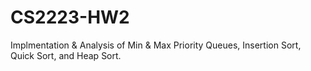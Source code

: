 # CS2223-HW2

Implmentation & Analysis of Min & Max Priority Queues, Insertion Sort, Quick Sort, and Heap Sort.
